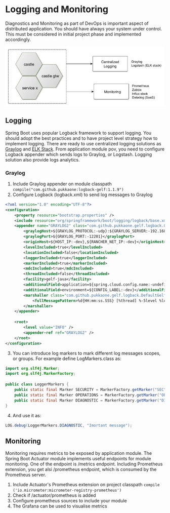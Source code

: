 # Logging and Monitoring
Diagnostics and Monitoring as part of DevOps is important aspect of distributed application.
You should have always your system under control. This must be considered in initial 
project phase and implemented accordingly. 

![logging](images/logging_monitoring.jpg)

## Logging
Spring Boot uses popular Logback framework to support logging. You should adopt the best 
practices and to have project level strategy how to implement logging. There are ready
to use centralized logging solutions as [Graylog](https://www.graylog.org/) and [ELK Stack](https://www.elastic.co/elk-stack).
From application module pov, you need to configure Logback appender which sends logs to Graylog, or Logstash. 
Logging solution also provide logs analytics.

### Graylog

1. Include Graylog appender on module classpath `compile("com.github.pukkaone:logback-gelf:1.1.9")`
2. Configure Logback (logback.xml) to send log messages to Graylog
```xml
<?xml version="1.0" encoding="UTF-8"?>
<configuration>
	<property resource="bootstrap.properties" />
	<include resource="org/springframework/boot/logging/logback/base.xml" />
    <appender name="GRAYLOG2" class="com.github.pukkaone.gelf.logback.GelfAppender">
		<graylogHost>${GRAYLOG_PROTOCOL:-udp}:${GRAYLOG_SERVER:-192.168.122.230}</graylogHost>
		<graylogPort>${GRAYLOG_PORT:-12201}</graylogPort>
		<originHost>${HOST_IP:-dev},${RANCHER_NET_IP:-dev}</originHost>
		<levelIncluded>true</levelIncluded>
		<locationIncluded>false</locationIncluded>
		<loggerIncluded>true</loggerIncluded>
		<markerIncluded>true</markerIncluded>
		<mdcIncluded>true</mdcIncluded>
		<threadIncluded>false</threadIncluded>
		<facility>gelf-java</facility>
		<additionalField>application=${spring.cloud.config.name:-undefined}</additionalField>
		<additionalField>environment=${CONFIG_LABEL:-dev}</additionalField>
		<marshaller	class="com.github.pukkaone.gelf.logback.DefaultGelfMessageFactory">
			<fullMessagePattern>%d{HH:mm:ss.SSS} [%thread] %-5level %logger{36} - %msg %n</fullMessagePattern>
		</marshaller>
	</appender>
	
    <root>
		<level value="INFO" />
		<appender-ref ref="GRAYLOG2" />
	</root>	
</configuration>	
```
3. You can introduce log markers to mark different log messages scopes, or groups.
   For example define LogMarkers.class as:
```java
import org.slf4j.Marker;
import org.slf4j.MarkerFactory;

public class LoggerMarkers {
    public static final Marker SECURITY = MarkerFactory.getMarker("SEC");
    public static final Marker OPERATIONS = MarkerFactory.getMarker("OPS");
    public static final Marker DIAGNOSTIC = MarkerFactory.getMarker("DIA");
}
``` 
4. And use it as:
```java
LOG.debug(LoggerMarkers.DIAGNOSTIC, "Imortant message");
```

## Monitoring
Monitoring requires metrics to be exposed by application module. The Spring Boot Actuator module implements
useful endpoints for module monitoring. One of the endpoint is /metrics endpoint. Including Prometheus extension,
you get alsi /prometheus endpoint, which is consumed by the Prometheus server.

1. Include Actuator's Prometheus extension on project classpath `compile ('io.micrometer:micrometer-registry-prometheus')`
2. Check if /actuator/prometheus is added
3. Configure prometheus sources to include your module
4. The Grafana can be used to visualise metrics


